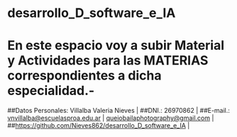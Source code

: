 # desarrollo_D_software_e_IA

En este espacio voy a subir Material y Actividades para las MATERIAS correspondientes a dicha especialidad.-
==============================

##Datos Personales: Villalba Valeria Nieves | 
##DNI.: 26970862 | 
##E-mail.: vnvillalba@escuelasproa.edu.ar | queiobailaphotography@gmail.com |
##https://github.com/Nieves862/desarrollo_D_software_e_IA |

